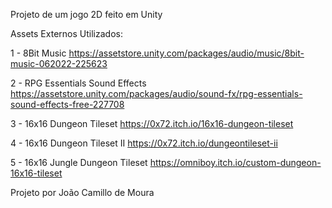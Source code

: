 Projeto de um jogo 2D feito em Unity

Assets Externos Utilizados:

1 - 8Bit Music
https://assetstore.unity.com/packages/audio/music/8bit-music-062022-225623

2 - RPG Essentials Sound Effects
https://assetstore.unity.com/packages/audio/sound-fx/rpg-essentials-sound-effects-free-227708

3 - 16x16 Dungeon Tileset
https://0x72.itch.io/16x16-dungeon-tileset

4 - 16x16 Dungeon Tileset II
https://0x72.itch.io/dungeontileset-ii

5 - 16x16 Jungle Dungeon Tileset
https://omniboy.itch.io/custom-dungeon-16x16-tileset


Projeto por João Camillo de Moura
